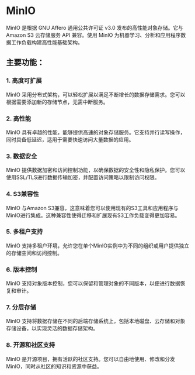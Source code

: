 # MinIO

MinIO 是根据 GNU Affero 通用公共许可证 v3.0 发布的高性能对象存储。它与 Amazon S3 云存储服务 API 兼容。使用 MinIO 为机器学习、分析和应用程序数据工作负载构建高性能基础架构。

## 主要功能：

### 1. 高度可扩展

MinIO 采用分布式架构，可以轻松扩展以满足不断增长的数据存储需求。您可以根据需要添加新的存储节点，无需中断服务。

### 2. 高性能

MinIO 具有卓越的性能，能够提供高速的对象存储服务。它支持并行读写操作，同时具备低延迟，适用于需要快速访问大量数据的应用。

### 3. 数据安全

MinIO 提供数据加密和访问控制功能，以确保数据的安全性和隐私保护。您可以使用SSL/TLS进行数据传输加密，并配置访问策略以限制访问权限。

### 4. S3兼容性

MinIO 与Amazon S3兼容，这意味着您可以使用现有的S3工具和应用程序与MinIO进行集成。这种兼容性使得迁移和扩展现有S3工作负载变得更加容易。

### 5. 多租户支持

MinIO 支持多租户环境，允许您在单个MinIO实例中为不同的组织或用户提供独立的存储空间和访问控制。

### 6. 版本控制

MinIO 支持对象版本控制，您可以保留和管理对象的不同版本，以便进行数据恢复和审计。

### 7. 分层存储

MinIO 支持将数据存储在不同的后端存储系统上，包括本地磁盘、云存储和对象存储设备，以实现灵活的数据存储架构。

### 8. 开源和社区支持

MinIO 是开源项目，拥有活跃的社区支持。您可以自由地使用、修改和分发MinIO，同时从社区的知识和资源中获益。